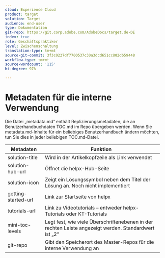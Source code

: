 ```yaml
---
cloud: Experience Cloud
product: target
solution: Target
audience: end-user
type: Dokumentation
git-repo: https://git.corp.adobe.com/AdobeDocs/target.de-DE
index: true
role: Geschäftspraktiker
level: Zwischenschaltung
translation-type: tm+mt
source-git-commit: 3f3c0227df7700537c30a3dcd651cc802db59448
workflow-type: tm+mt
source-wordcount: '115'
ht-degree: 97%

---
```



# Metadaten für die interne Verwendung

Die Datei „metadata.md“ enthält Replizierungsmetadaten, die an Benutzerhandbuchdaten TOC.md im Repo übergeben werden. Wenn Sie metadata.md-Inhalte für ein beliebiges Benutzerhandbuch ändern möchten, tun Sie dies in jeder beliebigen TOC.md-Datei.

| Metadaten | Funktion |
|--- |--- |
| solution-title | Wird in der Artikelkopfzeile als Link verwendet |
| solution-hub-url | Öffnet die helpx-Hub-Seite |
| solution-icon | Zeigt ein Lösungssymbol neben dem Titel der Lösung an. Noch nicht implementiert |
| getting-started-url | Link zur Startseite von helpx |
| tutorials-url | Link zu Videotutorials – entweder helpx-Tutorials oder KT-Tutorials |
| mini-toc-levels | Legt fest, wie viele Überschriftenebenen in der rechten Leiste angezeigt werden. Standardwert ist „2“ |
| git-repo | Gibt den Speicherort des Master-Repos für die interne Verwendung an |

